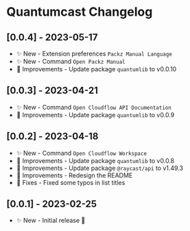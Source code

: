 # Quantumcast Changelog

## [0.0.4] - 2023-05-17

- ✨ New - Extension preferences `Packz Manual Language`
- ✨ New - Command `Open Packz Manual`
- 💎 Improvements - Update package `quantumlib` to v0.0.10

## [0.0.3] - 2023-04-21

- ✨ New - Command `Open Cloudflow API Documentation`
- 💎 Improvements - Update package `quantumlib` to v0.0.9

## [0.0.2] - 2023-04-18

- ✨ New - Command `Open Cloudflow Workspace`
- 💎 Improvements - Update package `quantumlib` to v0.0.8
- 💎 Improvements - Update package `@raycast/api` to v1.49.3
- 💎 Improvements - Redesign the README
- 🐞 Fixes - Fixed some typos in list titles

## [0.0.1] - 2023-02-25

- ✨ New - Initial release 🥳
